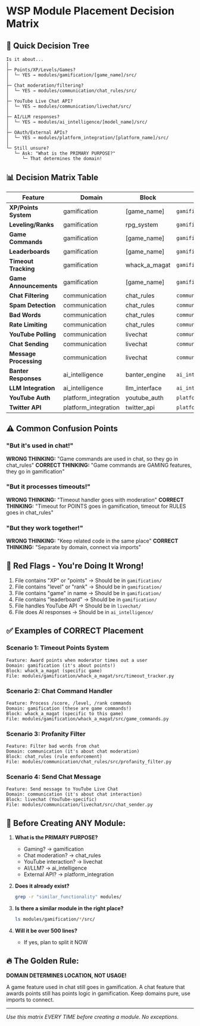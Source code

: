 # WSP Module Placement Decision Matrix

## 🎯 Quick Decision Tree

```
Is it about...
│
├─ Points/XP/Levels/Games?
│  └─ YES → modules/gamification/[game_name]/src/
│
├─ Chat moderation/filtering?
│  └─ YES → modules/communication/chat_rules/src/
│
├─ YouTube Live Chat API?
│  └─ YES → modules/communication/livechat/src/
│
├─ AI/LLM responses?
│  └─ YES → modules/ai_intelligence/[model_name]/src/
│
├─ OAuth/External APIs?
│  └─ YES → modules/platform_integration/[platform_name]/src/
│
└─ Still unsure?
   └─ Ask: "What is the PRIMARY PURPOSE?"
      └─ That determines the domain!
```

## 📊 Decision Matrix Table

| Feature | Domain | Block | Example Path |
|---------|--------|-------|--------------|
| **XP/Points System** | gamification | [game_name] | `gamification/whack_a_magat/src/whack.py` |
| **Leveling/Ranks** | gamification | rpg_system | `gamification/rpg_system/src/leveling.py` |
| **Game Commands** | gamification | [game_name] | `gamification/whack_a_magat/src/commands.py` |
| **Leaderboards** | gamification | [game_name] | `gamification/whack_a_magat/src/leaderboard.py` |
| **Timeout Tracking** | gamification | whack_a_magat | `gamification/whack_a_magat/src/timeout_tracker.py` |
| **Game Announcements** | gamification | [game_name] | `gamification/whack_a_magat/src/announcer.py` |
| **Chat Filtering** | communication | chat_rules | `communication/chat_rules/src/filter.py` |
| **Spam Detection** | communication | chat_rules | `communication/chat_rules/src/spam_detector.py` |
| **Bad Words** | communication | chat_rules | `communication/chat_rules/src/profanity_filter.py` |
| **Rate Limiting** | communication | chat_rules | `communication/chat_rules/src/rate_limiter.py` |
| **YouTube Polling** | communication | livechat | `communication/livechat/src/chat_poller.py` |
| **Chat Sending** | communication | livechat | `communication/livechat/src/chat_sender.py` |
| **Message Processing** | communication | livechat | `communication/livechat/src/message_processor.py` |
| **Banter Responses** | ai_intelligence | banter_engine | `ai_intelligence/banter_engine/src/banter.py` |
| **LLM Integration** | ai_intelligence | llm_interface | `ai_intelligence/llm_interface/src/connector.py` |
| **YouTube Auth** | platform_integration | youtube_auth | `platform_integration/youtube_auth/src/oauth.py` |
| **Twitter API** | platform_integration | twitter_api | `platform_integration/twitter_api/src/client.py` |

## ⚠️ Common Confusion Points

### "But it's used in chat!"
**WRONG THINKING:** "Game commands are used in chat, so they go in chat_rules"
**CORRECT THINKING:** "Game commands are GAMING features, they go in gamification"

### "But it processes timeouts!"
**WRONG THINKING:** "Timeout handler goes with moderation"
**CORRECT THINKING:** "Timeout for POINTS goes in gamification, timeout for RULES goes in chat_rules"

### "But they work together!"
**WRONG THINKING:** "Keep related code in the same place"
**CORRECT THINKING:** "Separate by domain, connect via imports"

## 🚫 Red Flags - You're Doing It Wrong!

1. File contains "XP" or "points" → Should be in `gamification/`
2. File contains "level" or "rank" → Should be in `gamification/`
3. File contains "game" in name → Should be in `gamification/`
4. File contains "leaderboard" → Should be in `gamification/`
5. File handles YouTube API → Should be in `livechat/`
6. File does AI responses → Should be in `ai_intelligence/`

## ✅ Examples of CORRECT Placement

### Scenario 1: Timeout Points System
```
Feature: Award points when moderator times out a user
Domain: gamification (it's about points!)
Block: whack_a_magat (specific game)
File: modules/gamification/whack_a_magat/src/timeout_tracker.py
```

### Scenario 2: Chat Command Handler
```
Feature: Process /score, /level, /rank commands
Domain: gamification (these are game commands!)
Block: whack_a_magat (specific to this game)
File: modules/gamification/whack_a_magat/src/game_commands.py
```

### Scenario 3: Profanity Filter
```
Feature: Filter bad words from chat
Domain: communication (it's about chat moderation)
Block: chat_rules (rule enforcement)
File: modules/communication/chat_rules/src/profanity_filter.py
```

### Scenario 4: Send Chat Message
```
Feature: Send message to YouTube Live Chat
Domain: communication (it's about chat interaction)
Block: livechat (YouTube-specific)
File: modules/communication/livechat/src/chat_sender.py
```

## 📝 Before Creating ANY Module:

1. **What is the PRIMARY PURPOSE?**
   - Gaming? → gamification
   - Chat moderation? → chat_rules
   - YouTube interaction? → livechat
   - AI/LLM? → ai_intelligence
   - External API? → platform_integration

2. **Does it already exist?**
   ```bash
   grep -r "similar_functionality" modules/
   ```

3. **Is there a similar module in the right place?**
   ```bash
   ls modules/gamification/*/src/
   ```

4. **Will it be over 500 lines?**
   - If yes, plan to split it NOW

## 🔥 The Golden Rule:

**DOMAIN DETERMINES LOCATION, NOT USAGE!**

A game feature used in chat still goes in gamification.
A chat feature that awards points still has points logic in gamification.
Keep domains pure, use imports to connect.

---

*Use this matrix EVERY TIME before creating a module. No exceptions.*